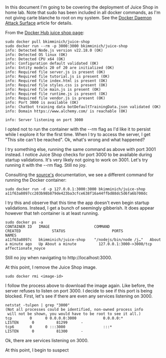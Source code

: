 In this document I'm going to be covering the deployment of Juice Shop in home lab. Note that sudo has been included in all docker commands, as I'm not giving carte blanche to root on my system. See the <a href="https://docs.docker.com/engine/security/#docker-daemon-attack-surface">Docker Daemon Attack Surface</a> article for details.

From the <a href="https://hub.docker.com/r/bkimminich/juice-shop#setup">Docker Hub juice shop page</a>:

```
sudo docker pull bkimminich/juice-shop
sudo docker run --rm -p 3000:3000 bkimminich/juice-shop
info: Detected Node.js version v22.18.0 (OK)
info: Detected OS linux (OK)
info: Detected CPU x64 (OK)
info: Configuration default validated (OK)
info: Entity models 20 of 20 are initialized (OK)
info: Required file server.js is present (OK)
info: Required file tutorial.js is present (OK)
info: Required file index.html is present (OK)
info: Required file styles.css is present (OK)
info: Required file main.js is present (OK)
info: Required file runtime.js is present (OK)
info: Required file vendor.js is present (OK)
info: Port 3000 is available (OK)
info: Chatbot training data botDefaultTrainingData.json validated (OK)
info: Domain https://www.alchemy.com/ is reachable (OK)

info: Server listening on port 3000
```
I opted not to run the container with the --rm flag as I'd like it to persist while I explore it for the first time. When I try to access the server, I get "This site can't be reached". Ok, what's wrong and what happened?

I try something else, running the same command as above with port 3001 instead. I notice Juice Shop checks for port 3000 to be available during startup validations. It's very likely not going to work on 3001. Let's try running it with the --rm flag. Still no joy.


Consulting the <a href="https://pwning.owasp-juice.shop/companion-guide/latest/part1/running.html">source's</a> documentation, we see a different command for running the Docker container:

```
sudo docker run -d -p 127.0.0.1:3000:3000 bkimminich/juice-shop
a11f63a8097cc203b98b879de423ba3cfce638f16a44ffbd88dc5d6fa6b700dc
```

I try this and observe that this time the app doesn't even begin startup validations. Instead, I get a bunch of seemingly gibberish. It does appear however that teh container is at least running. 

```
sudo docker ps -a
CONTAINER ID   IMAGE                    COMMAND                  CREATED              STATUS                     PORTS                      NAMES
a11f63a8097c   bkimminich/juice-shop    "/nodejs/bin/node /j…"   About a minute ago   Up About a minute          127.0.0.1:3000->3000/tcp   affectionate_noyce
```
Still no joy when navigating to http://localhost:3000.

At this point, I remove the Juice Shop image.

```
sudo docker rmi <image-id>
```

I follow the process above to download the image again. Like before, the server refuses to listen on port 3000. I decide to see if this port is being blocked. First, let's see if there are even any services listening on 3000.

```
netstat -tulpen | grep "3000"
(Not all processes could be identified, non-owned process info
 will not be shown, you would have to be root to see it all.)
tcp        0      0 0.0.0.0:3000            0.0.0.0:*               LISTEN      0          81299      -                   
tcp6       0      0 :::3000                 :::*                    LISTEN      0          81300      -
```

Ok, there are services listening on 3000. 

At this point, I begin to suspect 






